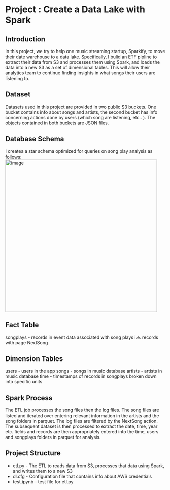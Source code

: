 # Project : Create a Data Lake with Spark

## Introduction
In this project, we try to help one music streaming startup, Sparkify, to move their date warehouse to a data lake. Specifically, I bulid an ETF pipline to extract their data from S3 and processes them using Spark, and loads the data into a new S3 as a set of dimensional tables. This will allow their analytics team to continue finding insights in what songs their users are listening to.

## Dataset
Datasets used in this project are provided in two public S3 buckets. One bucket contains info about songs and artists, the second bucket has info concerning actions done by users (which song are listening, etc.. ). The objects contained in both buckets are JSON files.

## Database Schema
I createa a star schema optimized for queries on song play analysis as follows:
<img width="478" alt="image" src="https://user-images.githubusercontent.com/69694512/212939602-b1eddc03-11df-4086-80c7-3f1ab34faa94.png">

## Fact Table
songplays - records in event data associated with song plays i.e. records with page NextSong
## Dimension Tables
users - users in the app
songs - songs in music database
artists - artists in music database
time - timestamps of records in songplays broken down into specific units
## Spark Process
The ETL job processes the song files then the log files. The song files are listed and iterated over entering relevant information in the artists and the song folders in parquet. The log files are filtered by the NextSong action. The subsequent dataset is then processed to extract the date, time, year etc. fields and records are then appropriately entered into the time, users and songplays folders in parquet for analysis.

## Project Structure
* etl.py - The ETL to reads data from S3, processes that data using Spark, and writes them to a new S3
* dl.cfg - Configuration file that contains info about AWS credentials
* test.ipynb - test file for etl.py

